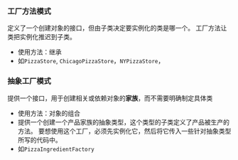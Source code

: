 ### 工厂方法模式
定义了一个创建对象的接口，但由子类决定要实例化的类是哪一个。
工厂方法让类把实例化推迟到子类。

- 使用方法：继承
- 如`PizzaStore`, `ChicagoPizzaStore`，`NYPizzaStore`， 

### 抽象工厂模式
提供一个接口，用于创建相关或依赖对象的**家族**，而不需要明确制定具体类

- 使用方法：对象的组合
- 提供一个创建一个产品家族的抽象类型，这个类型的子类定义了产品被生产的方法。
要想使用这个工厂，必须先实例化它，然后将它传入一些针对抽象类型所写的代码中。
- 如`PizzaIngredientFactory`
